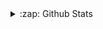 <details>
  <summary>:zap: Github Stats</summary>
  <img align="left" alt="LRemp's Github Stats" src="https://github-readme-stats-tau-jet.vercel.app/api?username=LRemp&show_icons=true&hide_border=true" />
</details>
